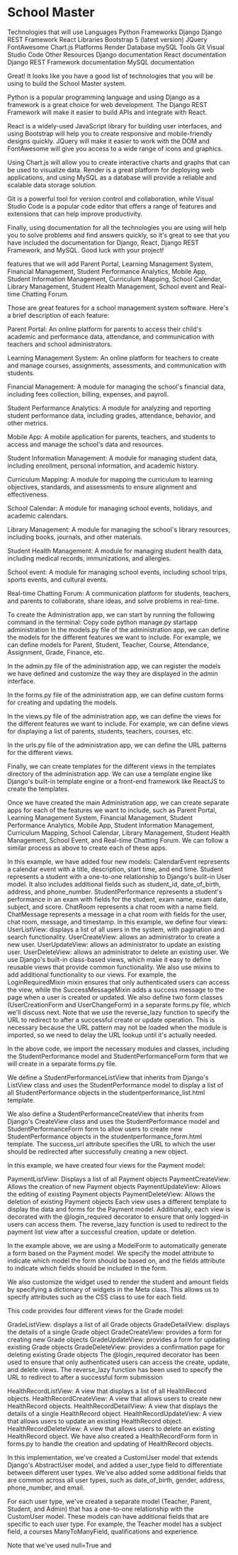 # School Master
Technologies that will use 
Languages
Python
Frameworks
Django
Django REST Framework
React
Libraries
Bootstrap 5 (latest version)
JQuery
FontAwesome
Chart.js
Platforms
Render
Database
mySQL
Tools
Git
Visual Studio Code
Other Resources
Django documentation
React documentation
Django REST Framework documentation
MySQL documentation

Great! It looks like you have a good list of technologies that you will be using to build the School Master system.

Python is a popular programming language and using Django as a framework is a great choice for web development. The Django REST Framework will make it easier to build APIs and integrate with React.

React is a widely-used JavaScript library for building user interfaces, and using Bootstrap will help you to create responsive and mobile-friendly designs quickly. JQuery will make it easier to work with the DOM and FontAwesome will give you access to a wide range of icons and graphics.

Using Chart.js will allow you to create interactive charts and graphs that can be used to visualize data. Render is a great platform for deploying web applications, and using MySQL as a database will provide a reliable and scalable data storage solution.

Git is a powerful tool for version control and collaboration, while Visual Studio Code is a popular code editor that offers a range of features and extensions that can help improve productivity.

Finally, using documentation for all the technologies you are using will help you to solve problems and find answers quickly, so it's great to see that you have included the documentation for Django, React, Django REST Framework, and MySQL. Good luck with your project!

features that we will add Parent Portal, Learning Management System, Financial Management, Student Performance Analytics,  Mobile App, Student Information Management, Curriculum Mapping, School Calendar, Library Management, Student Health Management, School event and  Real-time Chatting Forum.

Those are great features for a school management system software. Here's a brief description of each feature:

Parent Portal: An online platform for parents to access their child's academic and performance data, attendance, and communication with teachers and school administrators.

Learning Management System: An online platform for teachers to create and manage courses, assignments, assessments, and communication with students.

Financial Management: A module for managing the school's financial data, including fees collection, billing, expenses, and payroll.

Student Performance Analytics: A module for analyzing and reporting student performance data, including grades, attendance, behavior, and other metrics.

Mobile App: A mobile application for parents, teachers, and students to access and manage the school's data and resources.

Student Information Management: A module for managing student data, including enrollment, personal information, and academic history.

Curriculum Mapping: A module for mapping the curriculum to learning objectives, standards, and assessments to ensure alignment and effectiveness.

School Calendar: A module for managing school events, holidays, and academic calendars.

Library Management: A module for managing the school's library resources, including books, journals, and other materials.

Student Health Management: A module for managing student health data, including medical records, immunizations, and allergies.

School event: A module for managing school events, including school trips, sports events, and cultural events.

Real-time Chatting Forum: A communication platform for students, teachers, and parents to collaborate, share ideas, and solve problems in real-time.


To create the Administration app, we can start by running the following command in the terminal:
Copy code
python manage.py startapp administration
In the models.py file of the administration app, we can define the models for the different features we want to include. For example, we can define models for Parent, Student, Teacher, Course, Attendance, Assignment, Grade, Finance, etc.

In the admin.py file of the administration app, we can register the models we have defined and customize the way they are displayed in the admin interface.

In the forms.py file of the administration app, we can define custom forms for creating and updating the models.

In the views.py file of the administration app, we can define the views for the different features we want to include. For example, we can define views for displaying a list of parents, students, teachers, courses, etc.

In the urls.py file of the administration app, we can define the URL patterns for the different views.

Finally, we can create templates for the different views in the templates directory of the administration app. We can use a template engine like Django's built-in template engine or a front-end framework like ReactJS to create the templates.

Once we have created the main Administration app, we can create separate apps for each of the features we want to include, such as Parent Portal, Learning Management System, Financial Management, Student Performance Analytics, Mobile App, Student Information Management, Curriculum Mapping, School Calendar, Library Management, Student Health Management, School Event, and Real-time Chatting Forum. We can follow a similar process as above to create each of these apps.

In this example, we have added four new models:
CalendarEvent represents a calendar event with a title, description, start time, and end time.
Student represents a student with a one-to-one relationship to Django's built-in User model. It also includes additional fields such as student_id, date_of_birth, address, and phone_number.
StudentPerformance represents a student's performance in an exam with fields for the student, exam name, exam date, subject, and score.
ChatRoom represents a chat room with a name field.
ChatMessage represents a message in a chat room with fields for the user, chat room, message, and timestamp.
In this example, we define four views:
UserListView: displays a list of all users in the system, with pagination and search functionality.
UserCreateView: allows an administrator to create a new user.
UserUpdateView: allows an administrator to update an existing user.
UserDeleteView: allows an administrator to delete an existing user.
We use Django's built-in class-based views, which make it easy to define reusable views that provide common functionality. We also use mixins to add additional functionality to our views. For example, the LoginRequiredMixin mixin ensures that only authenticated users can access the view, while the SuccessMessageMixin adds a success message to the page when a user is created or updated.
We also define two form classes (UserCreationForm and UserChangeForm) in a separate forms.py file, which we'll discuss next.
Note that we use the reverse_lazy function to specify the URL to redirect to after a successful create or update operation. This is necessary because the URL pattern may not be loaded when the module is imported, so we need to delay the URL lookup until it's actually needed.


In the above code, we import the necessary modules and classes, including the StudentPerformance model and StudentPerformanceForm form that we will create in a separate forms.py file.

We define a StudentPerformanceListView that inherits from Django's ListView class and uses the StudentPerformance model to display a list of all StudentPerformance objects in the studentperformance_list.html template.

We also define a StudentPerformanceCreateView that inherits from Django's CreateView class and uses the StudentPerformance model and StudentPerformanceForm form to allow users to create new StudentPerformance objects in the studentperformance_form.html template. The success_url attribute specifies the URL to which the user should be redirected after successfully creating a new object.


In this example, we have created four views for the Payment model:

PaymentListView: Displays a list of all Payment objects
PaymentCreateView: Allows the creation of new Payment objects
PaymentUpdateView: Allows the editing of existing Payment objects
PaymentDeleteView: Allows the deletion of existing Payment objects
Each view uses a different template to display the data and forms for the Payment model. Additionally, each view is decorated with the @login_required decorator to ensure that only logged-in users can access them. The reverse_lazy function is used to redirect to the payment list view after a successful creation, update or deletion.


In the example above, we are using a ModelForm to automatically generate a form based on the Payment model. We specify the model attribute to indicate which model the form should be based on, and the fields attribute to indicate which fields should be included in the form.

We also customize the widget used to render the student and amount fields by specifying a dictionary of widgets in the Meta class. This allows us to specify attributes such as the CSS class to use for each field.

This code provides four different views for the Grade model:

GradeListView: displays a list of all Grade objects
GradeDetailView: displays the details of a single Grade object
GradeCreateView: provides a form for creating new Grade objects
GradeUpdateView: provides a form for updating existing Grade objects
GradeDeleteView: provides a confirmation page for deleting existing Grade objects
The @login_required decorator has been used to ensure that only authenticated users can access the create, update, and delete views. The reverse_lazy function has been used to specify the URL to redirect to after a successful form submission

HealthRecordListView: A view that displays a list of all HealthRecord objects.
HealthRecordCreateView: A view that allows users to create new HealthRecord objects.
HealthRecordDetailView: A view that displays the details of a single HealthRecord object.
HealthRecordUpdateView: A view that allows users to update an existing HealthRecord object.
HealthRecordDeleteView: A view that allows users to delete an existing HealthRecord object.
We have also created a HealthRecordForm form in forms.py to handle the creation and updating of HealthRecord objects.

In this implementation, we've created a CustomUser model that extends Django's AbstractUser model, and added a user_type field to differentiate between different user types. We've also added some additional fields that are common across all user types, such as date_of_birth, gender, address, phone_number, and email.

For each user type, we've created a separate model (Teacher, Parent, Student, and Admin) that has a one-to-one relationship with the CustomUser model. These models can have additional fields that are specific to each user type. For example, the Teacher model has a subject field, a courses ManyToManyField, qualifications and experience.

Note that we've used null=True and 